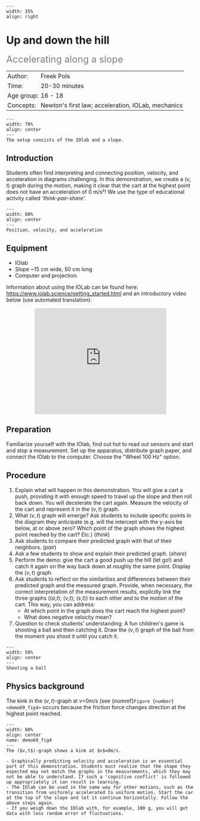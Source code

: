 ```{figure} ../../figures/confirmed.png
---
width: 35%
align: right
```

# Up and down the hill
<span style="font-size: 25px; color: gray;">Accelerating along a slope</span>


<table style="width: 100%; border-collapse: collapse; border: none;">
    <tr style="background-color: var(--background-color);">  
        <td style="text-align: left; padding: 3px; border: none; color: var(--text-color)">Author:</td>
        <td style="text-align: left; padding: 3px; border: none; color: var(--text-color)">Freek Pols</td>
    </tr>
    <tr style="background-color: var(--background-color);"> 
        <td style="text-align: left; padding: 3px; border: none; color: var(--text-color)">Time:</td>
        <td style="text-align: left; padding: 3px; border: none; color: var(--text-color)">20-30 minutes</td>
    </tr>
    <tr style="background-color: var(--background-color);"> 
        <td style="text-align: left; padding: 3px; border: none; color: var(--text-color)">Age group:</td>
        <td style="text-align: left; padding: 3px; border: none; color: var(--text-color)">16 - 18</td>
    </tr>
    <tr style="background-color: var(--background-color);"> 
        <td style="text-align: left; padding: 3px; border: none; color: var(--text-color)">Concepts:</td>
        <td style="text-align: left; padding: 3px; border: none; color: var(--text-color)">Newton's first law; acceleration, IOLab, mechanics</td>
    </tr>
</table>

```{figure} demo69_figure1.jpg
---
width: 70%
align: center
---
The setup consists of the IOlab and a slope.
```

## Introduction
Students often find interpreting and connecting position, velocity, and acceleration in diagrams challenging. In this demonstration, we create a ($v,t$) graph during the motion, making it clear that the cart at the highest point does not have an acceleration of 0 m/s²! We use the type of educational activity called *'think-pair-share'*. 

```{figure} demo69_figure2.JPG
---
width: 80%
align: center
---
Position, velocity, and acceleration
```

## Equipment
- IOlab
- Slope ~15 cm wide, 50 cm long
- Computer and projection.

Information about using the IOLab can be found here: <a href="https://www.iolab.science/getting_started.html" target="_blank">https://www.iolab.science/getting_started.html</a> and an introductory video below (use automated translation):

<div style="display: flex; justify-content: center;">
    <div style="position: relative; width: 70%; height: 0; padding-bottom: 56.25%;">
        <iframe
            src="https://www.youtube.com/embed/PwPCHZAv_gs"
            style="position: absolute; top: 0; left: 0; width: 100%; height: 100%;"
            frameborder="0"
            allow="accelerometer; autoplay; clipboard-write; encrypted-media; gyroscope; picture-in-picture"
            allowfullscreen
        ></iframe>
    </div>
</div>

## Preparation
Familiarize yourself with the IOlab, find out hot to read out sensors and start and stop a measurement. Set up the apparatus, distribute graph paper, and connect the IOlab to the computer. Choose the "Wheel 100 Hz" option.

## Procedure
1. Explain what will happen in this demonstration. You will give a cart a push, providing it with enough speed to travel up the slope and then roll back down. You will decelerate the cart again. Measure the velocity of the cart and represent it in the ($v,t$) graph.
2. What ($v,t$) graph will emerge? Ask students to include specific points in the diagram they anticipate (e.g. will the intercept with the y-axis be below, at or above zero? Which point of the graph shows the highest point reached by the cart? Etc.) (*think*)
3. Ask students to compare their predicted graph with that of their neighbors. (*pair*)
4. Ask a few students to show and explain their predicted graph. (*share*)
5. Perform the demo: give the cart a good push up the hill (let go!) and catch it again on the way back down at roughly the same point. Display the ($v,t$) graph.
6. Ask students to reflect on the similarities and differences between their predicted graph and the measured graph. Provide, when necessary, the correct interpretation of the measurement results, explicitly link the three graphs (($a$,$t$); ($v$,$t$); ($s$,$t$)) to each other and to the motion of the cart. This way, you can address: 
    - At which point in the graph does the cart reach the highest point? 
    - What does negative velocity mean? 
7. Question to check students' understanding: A fun children's game is shooting a ball and then catching it. Draw the ($v,t$) graph of the ball from the moment you shoot it until you catch it.

```{figure} demo69_figure3.jpg
---
width: 50%
align: center
---
Shooting a ball
```


## Physics background
The kink in the ($v,t$)-graph at $v$=0m/s (see {numref}`Figure {number} <demo69_fig4>` occurs because the friction force changes direction at the highest point reached.

```{figure} demo69_figure4.jpg
---
width: 80%
align: center
name: demo69_fig4
---
The ($v,t$)-graph shows a kink at $v$=0m/s.
```

```{tip}
- Graphically predicting velocity and acceleration is an essential part of this demonstration. Students must realize that the shape they expected may not match the graphs in the measurements, which they may not be able to understand. If such a 'cognitive conflict' is followed up appropriately it can result in learning.
- The IOlab can be used in the same way for other motions, such as the transition from uniformly accelerated to uniform motion. Start the car at the top of the slope and let it continue horizontally. Follow the above steps again.
- If you weigh down the IOlab with, for example, 100 g, you will get data with less random error of fluctuations.
